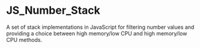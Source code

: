 JS_Number_Stack
===============

A set of stack implementations in JavaScript for filtering number values and providing a choice between high memory/low CPU and high memory/low CPU methods.
